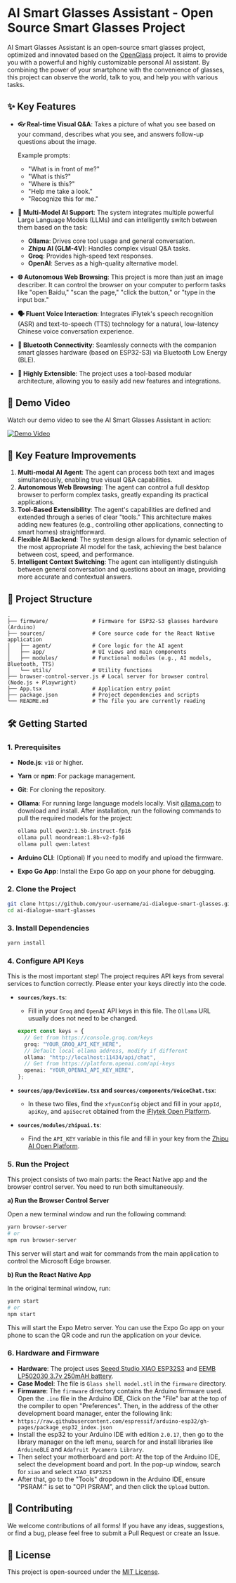 # AI Smart Glasses Assistant - Open Source Smart Glasses Project

AI Smart Glasses Assistant is an open-source smart glasses project, optimized and innovated based on the [OpenGlass](https://github.com/BasedHardware/OpenGlass) project. It aims to provide you with a powerful and highly customizable personal AI assistant. By combining the power of your smartphone with the convenience of glasses, this project can observe the world, talk to you, and help you with various tasks.

## ✨ Key Features

- **👓 Real-time Visual Q&A**: Takes a picture of what you see based on your command, describes what you see, and answers follow-up questions about the image.
  
  Example prompts:
  - "What is in front of me?"
  - "What is this?"
  - "Where is this?"
  - "Help me take a look."
  - "Recognize this for me."
- **🤖️ Multi-Model AI Support**: The system integrates multiple powerful Large Language Models (LLMs) and can intelligently switch between them based on the task:
    - **Ollama**: Drives core tool usage and general conversation.
    - **Zhipu AI (GLM-4V)**: Handles complex visual Q&A tasks.
    - **Groq**: Provides high-speed text responses.
    - **OpenAI**: Serves as a high-quality alternative model.
- **🌐 Autonomous Web Browsing**: This project is more than just an image describer. It can control the browser on your computer to perform tasks like "open Baidu," "scan the page," "click the button," or "type in the input box."
- **🗣️ Fluent Voice Interaction**: Integrates iFlytek's speech recognition (ASR) and text-to-speech (TTS) technology for a natural, low-latency Chinese voice conversation experience.
- **🔌 Bluetooth Connectivity**: Seamlessly connects with the companion smart glasses hardware (based on ESP32-S3) via Bluetooth Low Energy (BLE).
- **🔧 Highly Extensible**: The project uses a tool-based modular architecture, allowing you to easily add new features and integrations.

## 🎥 Demo Video

Watch our demo video to see the AI Smart Glasses Assistant in action:

[![Demo Video](https://img.shields.io/badge/Bilibili-Demo%20Video-red?style=for-the-badge&logo=bilibili)](https://www.bilibili.com/video/BV1AgKezKERy)

## 🚀 Key Feature Improvements

1.  **Multi-modal AI Agent**: The agent can process both text and images simultaneously, enabling true visual Q&A capabilities.
2.  **Autonomous Web Browsing**: The agent can control a full desktop browser to perform complex tasks, greatly expanding its practical applications.
3.  **Tool-Based Extensibility**: The agent's capabilities are defined and extended through a series of clear "tools." This architecture makes adding new features (e.g., controlling other applications, connecting to smart homes) straightforward.
4.  **Flexible AI Backend**: The system design allows for dynamic selection of the most appropriate AI model for the task, achieving the best balance between cost, speed, and performance.
5.  **Intelligent Context Switching**: The agent can intelligently distinguish between general conversation and questions about an image, providing more accurate and contextual answers.

## 📂 Project Structure

```
.
├── firmware/              # Firmware for ESP32-S3 glasses hardware (Arduino)
├── sources/               # Core source code for the React Native application
│   ├── agent/             # Core logic for the AI agent
│   ├── app/               # UI views and main components
│   ├── modules/           # Functional modules (e.g., AI models, Bluetooth, TTS)
│   └── utils/             # Utility functions
├── browser-control-server.js # Local server for browser control (Node.js + Playwright)
├── App.tsx                # Application entry point
├── package.json           # Project dependencies and scripts
└── README.md              # The file you are currently reading
```

## 🛠️ Getting Started

### 1. Prerequisites

- **Node.js**: `v18` or higher.
- **Yarn** or **npm**: For package management.
- **Git**: For cloning the repository.
- **Ollama**: For running large language models locally. Visit [ollama.com](https://ollama.com/) to download and install. After installation, run the following commands to pull the required models for the project:
  
  ```bash
  ollama pull qwen2:1.5b-instruct-fp16
  ollama pull moondream:1.8b-v2-fp16
  ollama pull qwen:latest
  ```
- **Arduino CLI**: (Optional) If you need to modify and upload the firmware.
- **Expo Go App**: Install the Expo Go app on your phone for debugging.

### 2. Clone the Project

```bash
git clone https://github.com/your-username/ai-dialogue-smart-glasses.git
cd ai-dialogue-smart-glasses
```

### 3. Install Dependencies

```bash
yarn install
```

### 4. Configure API Keys

This is the most important step! The project requires API keys from several services to function correctly. Please enter your keys directly into the code.

- **`sources/keys.ts`**:
  - Fill in your `Groq` and `OpenAI` API keys in this file. The `Ollama` URL usually does not need to be changed.
  ```typescript
  export const keys = {
    // Get from https://console.groq.com/keys
    groq: "YOUR_GROQ_API_KEY_HERE",
    // Default local ollama address, modify if different
    ollama: "http://localhost:11434/api/chat",
    // Get from https://platform.openai.com/api-keys
    openai: "YOUR_OPENAI_API_KEY_HERE",
  };
  ```

- **`sources/app/DeviceView.tsx` and `sources/components/VoiceChat.tsx`**:
  - In these two files, find the `xfyunConfig` object and fill in your `appId`, `apiKey`, and `apiSecret` obtained from the [iFlytek Open Platform](https://www.xfyun.cn/).

- **`sources/modules/zhipuai.ts`**:
  - Find the `API_KEY` variable in this file and fill in your key from the [Zhipu AI Open Platform](https://open.bigmodel.cn/).

### 5. Run the Project

This project consists of two main parts: the React Native app and the browser control server. You need to run both simultaneously.

**a) Run the Browser Control Server**

Open a new terminal window and run the following command:

```bash
yarn browser-server
# or
npm run browser-server
```

This server will start and wait for commands from the main application to control the Microsoft Edge browser.

**b) Run the React Native App**

In the original terminal window, run:

```bash
yarn start
# or
npm start
```

This will start the Expo Metro server. You can use the Expo Go app on your phone to scan the QR code and run the application on your device.

### 6. Hardware and Firmware

- **Hardware**: The project uses [Seeed Studio XIAO ESP32S3](https://www.seeedstudio.com/Seeed-XIAO-ESP32S3-p-5631.html) and [EEMB LP502030 3.7v 250mAH battery](https://www.amazon.com/EEMB-Battery-Rechargeable-Lithium-Connector/dp/B08VRZTHDL).
- **Case Model**: The file is `Glass shell model.stl` in the `firmware` directory.
- **Firmware**: The `firmware` directory contains the Arduino firmware used. Open the `.ino` file in the Arduino IDE, Click on the "File" bar at the top of the compiler to open "Preferences". Then, in the address of the other development board manager, enter the following link:
- `https://raw.githubusercontent.com/espressif/arduino-esp32/gh-pages/package_esp32_index.json`
- Install the esp32 to your Arduino IDE with edition `2.0.17`, then go to the library manager on the left menu, search for and install libraries like `ArduinoBLE` and `Adafruit Pycamera Library`. 
- Then select your motherboard and port: At the top of the Arduino IDE, select the development board and port. In the pop-up window, search for `xiao` and select `XIAO_ESP32S3`
- After that, go to the "Tools" dropdown in the Arduino IDE, ensure "PSRAM:" is set to "OPI PSRAM", and then click the `Upload` button.

## 🤝 Contributing

We welcome contributions of all forms! If you have any ideas, suggestions, or find a bug, please feel free to submit a Pull Request or create an Issue.

## 📄 License

This project is open-sourced under the [MIT License](LICENSE). 
